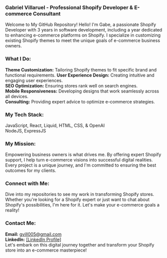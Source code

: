 ### Gabriel Villaruel - Professional Shopify Developer & E-commerce Consultant
Welcome to My GitHub Repository!
Hello! I'm Gabe, a passionate Shopify Developer with 3 years in software development, including a year dedicated to enhancing e-commerce platforms on Shopify. I specialize in customizing existing Shopify themes to meet the unique goals of e-commerce business owners.

### What I Do:
**Theme Customization:** Tailoring Shopify themes to fit specific brand and functional requirements.
**User Experience Design:** Creating intuitive and engaging user experiences.<br>
**SEO Optimization:** Ensuring stores rank well on search engines.<br>
**Mobile Responsiveness:** Developing designs that work seamlessly across all devices.<br>
**Consulting:** Providing expert advice to optimize e-commerce strategies.<br>
### My Tech Stack:
JavaScript, React, Liquid, HTML, CSS, & OpenAI<br>
NodeJS, ExpressJS<br>
### My Mission:
Empowering business owners is what drives me. By offering expert Shopify support, I help turn e-commerce visions into successful digital realities. Every project is a unique journey, and I'm committed to ensuring the best outcomes for my clients.

### Connect with Me:
Dive into my repositories to see my work in transforming Shopify stores. Whether you're looking for a Shopify expert or just want to chat about Shopify's possibilities, I'm here for it. Let's make your e-commerce goals a reality!

### Contact Me:
**Email:** gvill005@gmail.com<br>
**LinkedIn:** [[LinkedIn Profile]](https://www.linkedin.com/in/gabrielvillaruel/)<br>
Let's embark on this digital journey together and transform your Shopify store into an e-commerce masterpiece!
